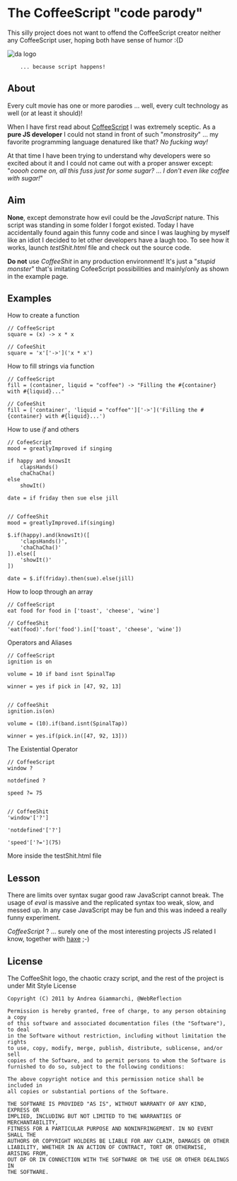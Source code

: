 The CoffeeScript "code parody"
==============================

This silly project does not want to offend the CoffeeScript creator neither any CoffeeScript user, hoping both have sense of humor :{D

![da logo](http://fuckn.es/s/coffeeshit.png)

        ... because script happens!


About
-----

Every cult movie has one or more parodies ... well, every cult technology as well (or at least it should)!

When I have first read about [CoffeeScript](http://jashkenas.github.com/coffee-script/) I was extremely sceptic.
As a **pure JS developer** I could not stand in front of such "*monstrosity*" ... my favorite programming language denatured like that? *No fucking way!*

At that time I have been trying to understand why developers were so excited about it and I could not came out with a proper answer except: "*ooooh come on, all this fuss just for some sugar?* ... *I don't even like coffee with sugar!*"


Aim
---

**None**, except demonstrate how evil could be the *JavaScript* nature. This script was standing in some folder I forgot existed.
Today I have accidentally found again this funny code and since I was laughing by myself like an idiot I decided to let other developers have a laugh too.
To see how it works, launch *testShit.html* file and check out the source code.

**Do not** use *CoffeeShit* in any production environment!
It's just a "*stupid monster*" that's imitating CofeeScript possibilities and mainly/only as shown in the example page.


Examples
--------

How to create a function

    // CoffeeScript
    square = (x) -> x * x
    
    // CofeeShit
    square = 'x'['->']('x * x')


How to fill strings via function

    // CoffeeScript
    fill = (container, liquid = "coffee") -> "Filling the #{container} with #{liquid}..."
    
    // CofeeShit
    fill = ['container', 'liquid = "coffee"']['->']('Filling the #{container} with #{liquid}...')


How to use *if* and others

    // CofeeScript
    mood = greatlyImproved if singing
    
    if happy and knowsIt
        clapsHands()
        chaChaCha()
    else
        showIt()
    
    date = if friday then sue else jill
    
    
    // CoffeeShit
    mood = greatlyImproved.if(singing)
    
    $.if(happy).and(knowsIt)([
        'clapsHands()',
        'chaChaCha()'
    ]).else([
        'showIt()'
    ])
    
    date = $.if(friday).then(sue).else(jill)


How to loop through an array

    // CoffeeScript
    eat food for food in ['toast', 'cheese', 'wine']
    
    // CoffeeShit
    'eat(food)'.for('food').in(['toast', 'cheese', 'wine'])


Operators and Aliases

    // CoffeeScript
    ignition is on
    
    volume = 10 if band isnt SpinalTap
    
    winner = yes if pick in [47, 92, 13]
    
    
    // CoffeeShit
    ignition.is(on)
    
    volume = (10).if(band.isnt(SpinalTap))
    
    winner = yes.if(pick.in([47, 92, 13]))


The Existential Operator

    // CoffeeScript
    window ?
    
    notdefined ?
    
    speed ?= 75
    
    
    // CoffeeShit
    'window'['?']
    
    'notdefined'['?']
    
    'speed'['?='](75)

More inside the testShit.html file


Lesson
------

There are limits over syntax sugar good raw JavaScript cannot break. The usage of *eval* is massive and the replicated syntax too weak, slow, and messed up.
In any case JavaScript may be fun and this was indeed a really funny experiment.

*CoffeeScript* ? ... surely one of the most interesting projects JS related I know, together with [haxe](http://haxe.org/) ;-)


License
-------

The CoffeeShit logo, the chaotic crazy script, and the rest of the project is under Mit Style License

    Copyright (C) 2011 by Andrea Giammarchi, @WebReflection
        
    Permission is hereby granted, free of charge, to any person obtaining a copy
    of this software and associated documentation files (the "Software"), to deal
    in the Software without restriction, including without limitation the rights
    to use, copy, modify, merge, publish, distribute, sublicense, and/or sell
    copies of the Software, and to permit persons to whom the Software is
    furnished to do so, subject to the following conditions:
    
    The above copyright notice and this permission notice shall be included in
    all copies or substantial portions of the Software.
    
    THE SOFTWARE IS PROVIDED "AS IS", WITHOUT WARRANTY OF ANY KIND, EXPRESS OR
    IMPLIED, INCLUDING BUT NOT LIMITED TO THE WARRANTIES OF MERCHANTABILITY,
    FITNESS FOR A PARTICULAR PURPOSE AND NONINFRINGEMENT. IN NO EVENT SHALL THE
    AUTHORS OR COPYRIGHT HOLDERS BE LIABLE FOR ANY CLAIM, DAMAGES OR OTHER
    LIABILITY, WHETHER IN AN ACTION OF CONTRACT, TORT OR OTHERWISE, ARISING FROM,
    OUT OF OR IN CONNECTION WITH THE SOFTWARE OR THE USE OR OTHER DEALINGS IN
    THE SOFTWARE.

